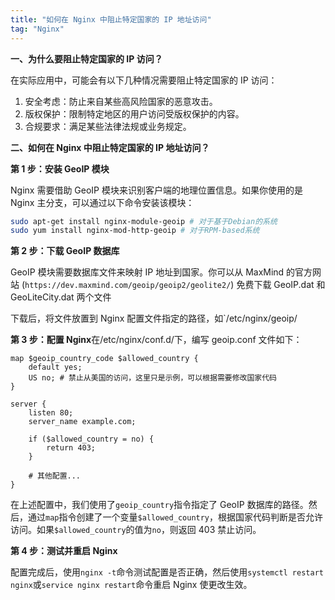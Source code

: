 ```yaml
---
title: "如何在 Nginx 中阻止特定国家的 IP 地址访问"
tag: "Nginx"
---
```


**一、为什么要阻止特定国家的 IP 访问？**

在实际应用中，可能会有以下几种情况需要阻止特定国家的 IP 访问：

1. 安全考虑：防止来自某些高风险国家的恶意攻击。
2. 版权保护：限制特定地区的用户访问受版权保护的内容。
3. 合规要求：满足某些法律法规或业务规定。

**二、如何在 Nginx 中阻止特定国家的 IP 地址访问？**

**第 1 步：安装 GeoIP 模块**

Nginx 需要借助 GeoIP 模块来识别客户端的地理位置信息。如果你使用的是 Nginx 主分支，可以通过以下命令安装该模块：

```sh
sudo apt-get install nginx-module-geoip # 对于基于Debian的系统
sudo yum install nginx-mod-http-geoip # 对于RPM-based系统
```

**第 2 步：下载 GeoIP 数据库**

GeoIP 模块需要数据库文件来映射 IP 地址到国家。你可以从 MaxMind 的官方网站 (`https://dev.maxmind.com/geoip/geoip2/geolite2/`) 免费下载 GeoIP.dat 和 GeoLiteCity.dat 两个文件

下载后，将文件放置到 Nginx 配置文件指定的路径，如\`/etc/nginx/geoip/

**第 3 步：配置 Nginx**在/etc/nginx/conf.d/下，编写 geoip.conf 文件如下：

```nginx
map $geoip_country_code $allowed_country {
    default yes;
    US no; # 禁止从美国的访问，这里只是示例，可以根据需要修改国家代码
}

server {
    listen 80;
    server_name example.com;

    if ($allowed_country = no) {
        return 403;
    }

    # 其他配置...
}
```

在上述配置中，我们使用了`geoip_country`指令指定了 GeoIP 数据库的路径。然后，通过`map`指令创建了一个变量`$allowed_country`，根据国家代码判断是否允许访问。如果`$allowed_country`的值为`no`，则返回 403 禁止访问。

**第 4 步：测试并重启 Nginx**

配置完成后，使用`nginx -t`命令测试配置是否正确，然后使用`systemctl restart nginx`或`service nginx restart`命令重启 Nginx 使更改生效。
